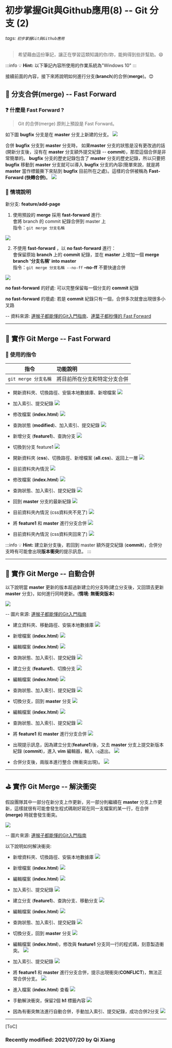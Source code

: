 # 初步掌握Git與Github應用(8) -- Git 分支 (2)

###### tags: `初步掌握Git與Github應用`

> 希望藉由這份筆記，讓正在學習這類知識的你/妳，能夠得到些許幫助。:smile: 

:::info
:bulb: **Hint:** 以下筆記內容所使用的作業系統為"Windows 10"
::: 

接續前面的內容，接下來將說明如何進行分支(**branch**)的合併(**merge**)。:blush:

## :memo: 分支合併(merge) -- Fast Forward

### :question: 什麼是 Fast Forward ?

> Git 的合併(merge) 原則上預設是 Fast Forward。

如下圖 **bugfix** 分支是在 **master** 分支上新建的分支。
![](https://backlog.com/git-tutorial/tw/img/post/stepup/capture_stepup1_4_1.png)

合併 **bugfix** 分支到 **master** 分支時， 如果**master** 分支的狀態是沒有更改過的話(開新分支後，沒有在 **master** 分支額外提交紀錄 -- **commit**)，那麼這個合併是非常簡單的。 **bugfix** 分支的歷史記錄包含了 **master** 分支的歷史記錄，所以只要把 **bugfix** 移動到 **master** 分支就可以導入 **bugfix** 分支的內容(簡單來說，就是將 **master** 當作標籤撕下來貼到 **bugfix** 目前所在之處)。這樣的合併被稱為 **Fast-Forward (快轉合併)**。
![](https://backlog.com/git-tutorial/tw/img/post/stepup/capture_stepup1_4_2.png)

### :dart: 情境說明

新分支: **feature/add-page**

1. 使用預設的 **merge** 採用 **fast-forward** 進行:<br>
會將 branch 的 commit 紀錄合併到 master 上<br>
指令：`git merge 分支名稱`

![](https://i.imgur.com/oPLxsue.png)

2. 不使用 **fast-forward** ，以 **no fast-forward** 進行：<br>
會保留原始 **branch** 上的 **commit** 紀錄，並在 **master** 上增加一個 **merge branch '分支名稱' into master**<br>
指令：`git merge 分支名稱 --no-ff`
**–no-ff** 不要快速合併

![](https://i.imgur.com/jtXK79v.png)


**no fast-forward** 的好處:
可以完整保留每一個分支的 **commit** 紀錄

**no fast-forward** 的壞處:
若是 **commit** 紀錄只有一個，合併多次就會出現很多小叉路

-- 資料來源: [連猴子都能懂的Git入門指南](https://backlog.com/git-tutorial/tw/stepup/stepup1_4.html)、[連葉子都秒懂的 Fast Forward](https://tzuhui.github.io/2019/06/20/Git/fast-forward/)


---
## :triangular_flag_on_post: 實作 Git Merge -- Fast Forward

### :notebook: 使用的指令

| 指令         | 功能說明               |
| ----------------- |:----------------------- |
| `git merge 分支名稱`       | 將目前所在分支和特定分支合併|

* 開新資料夾、切換路徑、安裝本地數據庫、新增檔案
![](https://i.imgur.com/8Fraa2a.png)

* 加入索引、提交紀錄
![](https://i.imgur.com/M9lsnJS.png)

* 修改檔案 (**index.html**)
![](https://i.imgur.com/in1aF1J.png)

* 查詢狀態 (**modified**)、加入索引、提交紀錄
![](https://i.imgur.com/6Ae14Yr.png)

* 新增分支 (**feature1**)、查詢分支
![](https://i.imgur.com/uzOAaE1.png)

* 切換到分支 feature1 
![](https://i.imgur.com/so85tgU.png)

* 開新資料夾 (**css**)、切換路徑、新增檔案 (**all.css**)、返回上一層
![](https://i.imgur.com/giU3aRg.png)

* 目前資料夾內情況
![](https://i.imgur.com/s3nNDfI.png)

* 修改檔案 (**index.html**)
![](https://i.imgur.com/HcGw8tb.png)

* 查詢狀態、加入索引、提交紀錄
![](https://i.imgur.com/ruCdKb6.png)

* 回到 **master** 分支的最新紀錄
![](https://i.imgur.com/SXMYWfs.png)

* 目前資料夾內情況 (css資料夾不見了)
![](https://i.imgur.com/chQCsif.png)

* 將 **feature1** 和 **master** 進行分支合併
![](https://i.imgur.com/BHWw2dI.png)

* 目前資料夾內情況 (css資料夾回來了)
![](https://i.imgur.com/esr5ZNH.png)

:::info
:bulb: **Hint:** 建立新分支後，若回到 master 額外提交紀錄 (**commit**)，合併分支時有可能會出現**版本衝突**的提示訊息。
::: 

---

## :flags: 實作 Git Merge -- 自動合併

以下說明當 **master** 更新的版本超過新建立的分支時(建立分支後，又回頭去更新 **master** 分支)，如何進行同時更新。(**情境: 無衝突版本**)

![](https://backlog.com/git-tutorial/tw/img/post/stepup/capture_stepup2_7_2.png)

-- 圖片來源: [連猴子都能懂的Git入門指南](https://backlog.com/git-tutorial/tw/stepup/stepup2_7.html)

* 建立資料夾、移動路徑、安裝本地數據庫
![](https://i.imgur.com/eVPfGFn.png)

* 新增檔案 (**index.html**)
![](https://i.imgur.com/xgwwZB7.png)

* 編輯檔案 (**index.html**)
![](https://i.imgur.com/9rnDV5l.png)

* 查詢狀態、加入索引、提交紀錄
![](https://i.imgur.com/dZkjKQQ.png)

* 建立分支 (**feature1**)、切換分支
![](https://i.imgur.com/SkcRs26.png)

* 編輯檔案 (**index.html**)
![](https://i.imgur.com/o9wlssf.png)

* 查詢狀態、加入索引、提交紀錄
![](https://i.imgur.com/k4GJHrE.png)

* 切換分支，回到 **master** 分支
![](https://i.imgur.com/NZdvo3n.png)

* 編輯檔案 (**index.html**)
![](https://i.imgur.com/ZmQ9HRh.png)

* 查詢狀態、加入索引、提交紀錄
![](https://i.imgur.com/MGYF1US.png)

* 將 **feature1** 和 **master** 進行分支合併
![](https://i.imgur.com/MsTXNS7.png)

* 出現提示訊息，因為建立分支(**feature1**)後，又去 **master** 分支上提交新版本紀錄 (**commit**)，進入 **vim** 編輯器，輸入 `:q`退出。
![](https://i.imgur.com/oymx2qS.png)

* 合併分支後，兩版本進行整合 (無衝突出現)。
![](https://i.imgur.com/MjHxZZE.png)

---
## :golf: 實作 Git Merge -- 解決衝突

假設團隊其中一部分在新分支上作更新，另一部分則繼續在 **master** 分支上作更新，這樣就很有可能會發生程式碼剛好寫在同一支檔案的某一行，在合併 **(merge)** 時就會發生衝突。

![](https://backlog.com/git-tutorial/tw/img/post/stepup/capture_stepup2_7_2.png)

-- 圖片來源: [連猴子都能懂的Git入門指南](https://backlog.com/git-tutorial/tw/stepup/stepup2_7.html)

以下說明如何解決衝突:

* 新增資料夾、切換路徑、安裝本地數據庫
![](https://i.imgur.com/chNCqPP.png)

* 新增檔案 (**index.html**)
![](https://i.imgur.com/RNWhfmI.png)

* 編輯檔案 (**index.html**)
![](https://i.imgur.com/yS5A4hl.png)

* 加入索引、提交紀錄
![](https://i.imgur.com/XjB6qs4.png)

* 建立分支 (**feature1**)、查詢分支、移動分支
![](https://i.imgur.com/dkOc37t.png)

* 編輯檔案 (**index.html**)
![](https://i.imgur.com/EMWRcd2.png)

* 查詢狀態、加入索引、提交紀錄
![](https://i.imgur.com/MswoDPT.png)

* 切換分支，回到 **master** 分支
![](https://i.imgur.com/Gum6cIu.png)

* 編輯檔案 (**index.html**)，修改與 **feature1** 分支同一行的程式碼，刻意製造衝突。
![](https://i.imgur.com/ddTIZzS.png)

* 加入索引、提交紀錄
![](https://i.imgur.com/gtoacyi.png)

* 將 **feature1** 和 **master** 進行分支合併，提示出現衝突(**CONFLICT**)，無法正常合併分支。
![](https://i.imgur.com/jJIquSF.png)

* 進入檔案 (**index.html**) 查看
![](https://i.imgur.com/aq1Gy84.png)

* 手動解決衝突，保留2個 **h1** 標籤內容
![](https://i.imgur.com/F9Vu8qQ.png)

* 因為有衝突無法進行自動合併，手動加入索引、提交紀錄，成功合併2分支
![](https://i.imgur.com/wfo3lhS.png)

---

[ToC]

### Recently modified: 2021/07/20 by Qi Xiang
